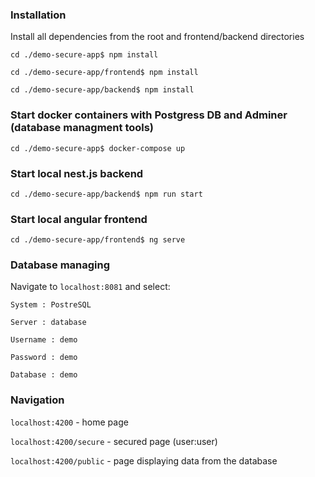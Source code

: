 ### Installation

Install all dependencies from the root and frontend/backend directories

`cd ./demo-secure-app$ npm install`

`cd ./demo-secure-app/frontend$ npm install`

`cd ./demo-secure-app/backend$ npm install`

### Start docker containers with Postgress DB and Adminer (database managment tools)
`cd ./demo-secure-app$ docker-compose up`

### Start local nest.js backend
`cd ./demo-secure-app/backend$ npm run start`

### Start local angular frontend
`cd ./demo-secure-app/frontend$ ng serve`

### Database managing
Navigate to `localhost:8081` and select:
```
System : PostreSQL

Server : database

Username : demo

Password : demo

Database : demo
```
### Navigation

`localhost:4200` - home page

`localhost:4200/secure` - secured page (user:user)

`localhost:4200/public` - page displaying data from the database
